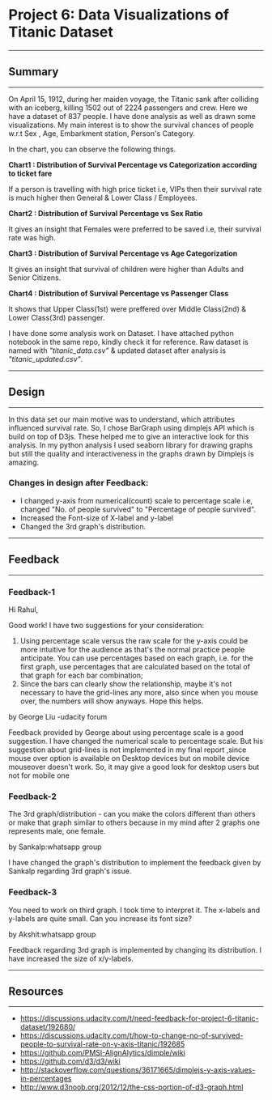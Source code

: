 # Project 6: Data Visualizations of Titanic Dataset
-------
## Summary
-------
On April 15, 1912, during her maiden voyage, the Titanic sank after colliding with an iceberg, killing 1502 out of 2224 passengers and crew. Here we have a dataset of 837 people. I have done analysis as well as drawn some visualizations. My main interest is to show the survival chances of people w.r.t Sex , Age, Embarkment station, Person's Category.

In the chart, you can observe the following things.

**Chart1 : Distribution of Survival Percentage vs Categorization according to ticket fare**
  
  If a person is travelling with high price ticket i.e, VIPs then their survival rate is much higher then General & Lower Class / Employees.

**Chart2 : Distribution of Survival Percentage vs Sex Ratio**
  
  It gives an insight that Females were preferred to be saved i.e, their survival rate was high.

**Chart3 : Distribution of Survival Percentage vs Age Categorization**
  
  It gives an insight that survival of children were higher than Adults and Senior Citizens.

**Chart4 : Distribution of Survival Percentage vs Passenger Class**
  
  It shows that Upper Class(1st) were preffered over Middle Class(2nd) & Lower Class(3rd) passenger.
 
 
I have done some analysis work on Dataset. I have attached python notebook in the same repo, kindly check it for reference. Raw dataset is named with _"titanic_data.csv"_ & updated dataset after analysis is _"titanic_updated.csv"_.

---------
## Design
--------
In this data set our main motive was to understand, which attributes influenced survival rate. So, I chose BarGraph using dimplejs API which is build on top of D3js. These helped me to give an interactive look for this analysis. In my python analysis I used seaborn library for drawing graphs but still the quality and interactiveness in the graphs drawn by Dimplejs is amazing.

### Changes in design after Feedback:
 * I changed y-axis from numerical(count) scale to percentage scale i.e, changed "No. of people survived" to "Percentage of people survived".
 * Increased the Font-size of X-label and y-label
 * Changed the 3rd graph's distribution.
 
-----------
## Feedback
-----------
### Feedback-1
Hi Rahul,

Good work! I have two suggestions for your consideration:

1. Using percentage scale versus the raw scale for the y-axis could be more intuitive for the audience as that's the normal practice people anticipate. You can use percentages based on each graph, i.e. for the first graph, use percentages that are calculated based on the total of that graph for each bar combination;
2. Since the bars can clearly show the relationship, maybe it's not necessary to have the grid-lines any more, also since when you mouse over, the numbers will show anyways.
Hope this helps.

by George Liu -udacity forum

Feedback provided by George about using percentage scale is a good suggestion. I have changed the numerical scale to percentage scale. But his suggestion about grid-lines is not implemented in my final report ,since mouse over option is available on Desktop devices but on mobile device mouseover  doesn't work. So, it may give a good look for desktop users but not for mobile one

### Feedback-2
The 3rd graph/distribution - can you make the colors different than others or make that graph similar to others because in my mind after 2 graphs one represents male, one female.

by Sankalp:whatsapp group

I have changed the graph's distribution to implement the feedback given by Sankalp regarding 3rd graph's issue. 

### Feedback-3
You need to work on third graph. I took time to interpret it. The x-labels and y-labels are quite small. Can you increase its font size?

by Akshit:whatsapp group

Feedback regarding 3rd graph is implemented by changing its distribution. I have increased the size of x/y-labels.

-----------
## Resources 
-----------
* https://discussions.udacity.com/t/need-feedback-for-project-6-titanic-dataset/192680/
* https://discussions.udacity.com/t/how-to-change-no-of-survived-people-to-survival-rate-on-y-axis-titanic/192685
* https://github.com/PMSI-AlignAlytics/dimple/wiki
* https://github.com/d3/d3/wiki
* http://stackoverflow.com/questions/36171665/dimplejs-y-axis-values-in-percentages
* http://www.d3noob.org/2012/12/the-css-portion-of-d3-graph.html
